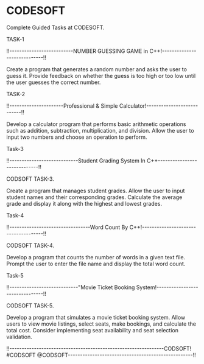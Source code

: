 # CODESOFT
Complete Guided Tasks at CODESOFT.

TASK-1

!!--------------------------NUMBER GUESSING GAME in C++!-----------------------------!!

Create a program that generates a random number and asks the
user to guess it. Provide feedback on whether the guess is too
high or too low until the user guesses the correct number.


TASK-2

!!----------------------Professional & Simple Calculator!---------------------------!!

Develop a calculator program that performs basic arithmetic
operations such as addition, subtraction, multiplication, and
division. Allow the user to input two numbers and choose an
operation to perform.


Task-3

!!----------------------------Student Grading System In C++-----------------------------!!

CODSOFT TASK-3.

Create a program that manages student grades. Allow the user
to input student names and their corresponding grades.
Calculate the average grade and display it along with the highest
and lowest grades.


Task-4

!!---------------------------------Word Count By C++!-------------------------------------!!

CODSOFT TASK-4.

Develop a program that counts the number of words in a given
text file. Prompt the user to enter the file name and display the
total word count.


Task-5

!!----------------------------"Movie Ticket Booking System!--------------------------------!!

CODSOFT TASK-5.

Develop a program that simulates a movie ticket booking system.
Allow users to view movie listings, select seats, make bookings,
and calculate the total cost. Consider implementing seat
availability and seat selection validation.

!!---------------------------------------------------------------CODSOFT! #CODSOFT @CODSOFT---------------------------------------------------!!
